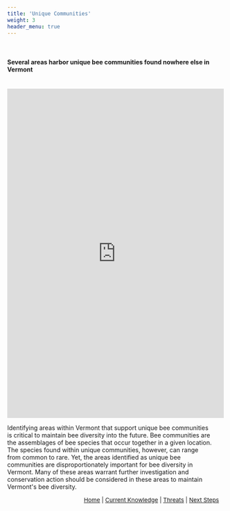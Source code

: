 ```yaml
---
title: 'Unique Communities'
weight: 3
header_menu: true
---
```

<br>
<div class="lead"><h4>
Several areas harbor unique bee communities found nowhere else in Vermont
</h4>
</div>

<br>

<div class="row">

<div class="col-lg-6 h_iframe">
<iframe style="height:760px;max-width:750px;min-width:500px;" src="https://missions.vtatlasoflife.org/Uniq_Comm_Leaflet.html" frameBorder="0" allowtransparency="true">
</iframe>
</div>

<!-- onload='javascript:(function(o){o.style.height=o.contentWindow.document.body.scrollHeight+"px";}(this));' -->

<div class="col-lg-6">
<p style="padding-right:30px">
Identifying areas within Vermont that support unique bee communities is critical to maintain bee diversity into the future. Bee communities are the assemblages of bee species that occur together in a given location. The species found within unique communities, however, can range from common to rare. Yet, the areas identified as unique bee communities are disproportionately important for bee diversity in Vermont. Many of these areas warrant further investigation and conservation action should be considered in these areas to maintain Vermont's bee diversity.
</p>
</div>

</div>

<p style="font-size: 10pt; text-align: right; margin-right: 3%"><a href="https://vtecostudies.github.io/SoBees_LandingPage/">Home</a> | <a href="https://vtecostudies.github.io/SoBees_Current_Knowledge/">Current Knowledge</a> | <a href="https://vtecostudies.github.io/SoBees_Threats/">Threats</a> | <a href="https://vtecostudies.github.io/SoBees_Next_Steps/">Next Steps</a></p>
